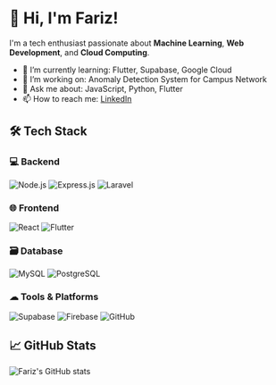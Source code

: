 # 👋 Hi, I'm Fariz!

I'm a tech enthusiast passionate about **Machine Learning**, **Web Development**, and **Cloud Computing**.

- 🌱 I’m currently learning: Flutter, Supabase, Google Cloud
- 🔭 I’m working on: Anomaly Detection System for Campus Network
- 💬 Ask me about: JavaScript, Python, Flutter
- 📫 How to reach me: [LinkedIn](www.linkedin.com/in/mfarizz)

## 🛠 Tech Stack

### 💻 Backend
![Node.js](https://img.shields.io/badge/-Node.js-339933?style=flat&logo=node.js&logoColor=white)
![Express.js](https://img.shields.io/badge/-Express.js-000000?style=flat&logo=express&logoColor=white)
![Laravel](https://img.shields.io/badge/-Laravel-FF2D20?style=flat&logo=laravel&logoColor=white)

### 🌐 Frontend
![React](https://img.shields.io/badge/-React-61DAFB?style=flat&logo=react&logoColor=black)
![Flutter](https://img.shields.io/badge/-Flutter-02569B?style=flat&logo=flutter&logoColor=white)

### 🗃 Database
![MySQL](https://img.shields.io/badge/-MySQL-4479A1?style=flat&logo=mysql&logoColor=white)
![PostgreSQL](https://img.shields.io/badge/-PostgreSQL-336791?style=flat&logo=postgresql&logoColor=white)

### ☁ Tools & Platforms
![Supabase](https://img.shields.io/badge/-Supabase-3ECF8E?style=flat&logo=supabase&logoColor=black)
![Firebase](https://img.shields.io/badge/-Firebase-FFCA28?style=flat&logo=firebase&logoColor=black)
![GitHub](https://img.shields.io/badge/-GitHub-181717?style=flat&logo=github&logoColor=white)

## 📈 GitHub Stats
![Fariz's GitHub stats](https://github-readme-stats.vercel.app/api?username=mfariz&show_icons=true&theme=radical)
